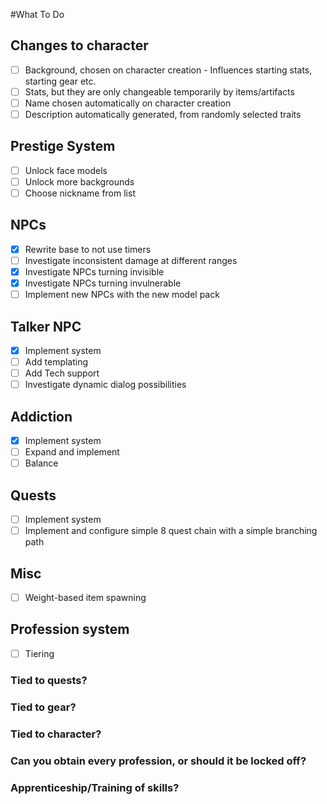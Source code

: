 #What To Do

## Changes to character
- [ ] Background, chosen on character creation - Influences starting stats, starting gear etc.
- [ ] Stats, but they are only changeable temporarily by items/artifacts
- [ ] Name chosen automatically on character creation
- [ ] Description automatically generated, from randomly selected traits

## Prestige System
- [ ] Unlock face models
- [ ] Unlock more backgrounds
- [ ] Choose nickname from list

## NPCs
- [x] Rewrite base to not use timers
- [ ] Investigate inconsistent damage at different ranges
- [x] Investigate NPCs turning invisible
- [x] Investigate NPCs turning invulnerable
- [ ] Implement new NPCs with the new model pack

## Talker NPC
- [x] Implement system
- [ ] Add templating
- [ ] Add Tech support
- [ ] Investigate dynamic dialog possibilities

## Addiction
- [x] Implement system
- [ ] Expand and implement
- [ ] Balance

## Quests
- [ ] Implement system
- [ ] Implement and configure simple 8 quest chain with a simple branching path

## Misc
- [ ] Weight-based item spawning

## Profession system
- [ ] Tiering

### Tied to quests?
### Tied to gear?
### Tied to character?
### Can you obtain every profession, or should it be locked off?
### Apprenticeship/Training of skills? 
